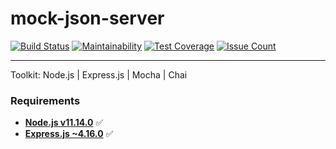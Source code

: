# mock-json-server

[![Build Status](https://travis-ci.org/thiagoluiznunes/mock-json-server.svg?branch=master)](https://travis-ci.org/thiagoluiznunes/mock-json-server)
[![Maintainability](https://api.codeclimate.com/v1/badges/b60e5e0c37609f6b21c0/maintainability)](https://codeclimate.com/github/thiagoluiznunes/mock-json-server/maintainability)
[![Test Coverage](https://api.codeclimate.com/v1/badges/b60e5e0c37609f6b21c0/test_coverage)](https://codeclimate.com/github/thiagoluiznunes/mock-json-server/test_coverage)
[![Issue Count](https://codeclimate.com/github/thiagoluiznunes/mock-json-server/badges/issue_count.svg)](https://codeclimate.com/github/thiagoluiznunes/mock-json-server/issues)

---


Toolkit: Node.js | Express.js | Mocha | Chai

### Requirements ###

* **[Node.js v11.14.0](http://nodejs.org/en/)** :white_check_mark:
* **[Express.js ~4.16.0](http://expressjs.com/)** :white_check_mark:
